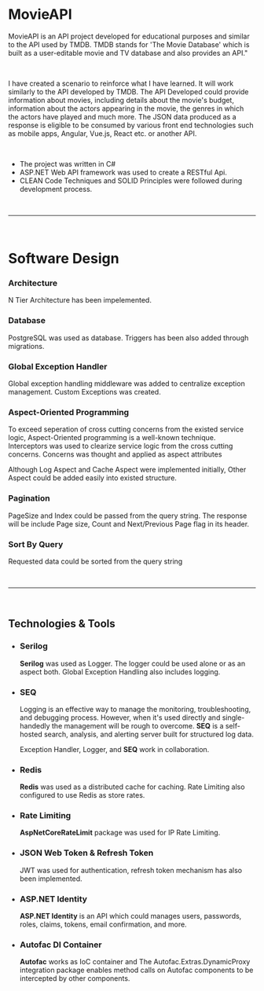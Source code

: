 # MovieAPI

MovieAPI is an API project developed for educational purposes and similar to the API used by TMDB. 
TMDB stands for 'The Movie Database' which is built as a user-editable movie and TV database and also provides an API."

<br>

I have created a scenario to reinforce what I have learned. It will work similarly to the API developed by TMDB. The API Developed could provide information about movies, including details about the movie's budget, information about the actors appearing in the movie, the genres in which the actors have played and much more.
The JSON data produced as a response is eligible to be consumed by various front end technologies such as mobile apps, Angular, Vue.js, React etc. or another API.

<br>

* The project was written in C#
* ASP.NET Web API framework was used to create a RESTful Api.
* CLEAN Code Techniques and SOLID Principles were followed during development process.

<br>
<hr>
<br>

# Software Design

### Architecture
N Tier Architecture has been impelemented.

### Database
PostgreSQL was used as database. Triggers has been also added through migrations.

### Global Exception Handler
Global exception handling middleware was added to centralize exception management. Custom Exceptions was created.

### Aspect-Oriented Programming
To exceed seperation of cross cutting concerns from the existed service logic, Aspect-Oriented programming is a well-known technique.
Interceptors was used to clearize service logic from the cross cutting concerns. Concerns was thought and applied as aspect attributes

Although Log Aspect and Cache Aspect were implemented initially, Other Aspect could be added easily into existed structure.

### Pagination
PageSize and Index could be passed from the query string. The response will be include Page size, Count and Next/Previous Page flag in its header.

### Sort By Query
Requested data could be sorted from the query string

<br>
<hr>
<br>


## Technologies & Tools

<ul>
  <li>
    <h3>Serilog</h3>
    <p><strong>Serilog</strong> was used as Logger. The logger could be used alone or as an aspect both. Global Exception Handling also includes logging.</p>
  </li>
  <li>
    <h3>SEQ</h3>
    <p>Logging is an effective way to manage the monitoring, troubleshooting, and debugging process. However, when it's used directly and single-handedly the management will be rough to overcome. <strong>SEQ</strong> is a self-hosted search, analysis, and alerting server built for structured log data.</p>
    <p>Exception Handler, Logger, and <strong>SEQ</strong> work in collaboration.</p>
  </li>
  <li>
    <h3>Redis</h3>
    <p><strong>Redis</strong> was used as a distributed cache for caching. Rate Limiting also configured to use Redis as store rates.</p>
  </li>
  <li>
    <h3>Rate Limiting</h3>
    <p><strong>AspNetCoreRateLimit</strong> package was used for IP Rate Limiting.</p>
  </li>
  <li>
    <h3>JSON Web Token & Refresh Token</h3>
    <p>JWT was used for authentication, refresh token mechanism has also been implemented.</p>
  </li>
  <li>
    <h3>ASP.NET Identity</h3>
    <p><strong>ASP.NET Identity</strong> is an API which could manages users, passwords, roles, claims, tokens, email confirmation, and more.</p>
  </li>
  <li>
    <h3>Autofac DI Container</h3>
    <p><strong>Autofac</strong> works as IoC container and The Autofac.Extras.DynamicProxy integration package enables method calls on Autofac components to be intercepted by other components. </p>
  </li>
</ul>










